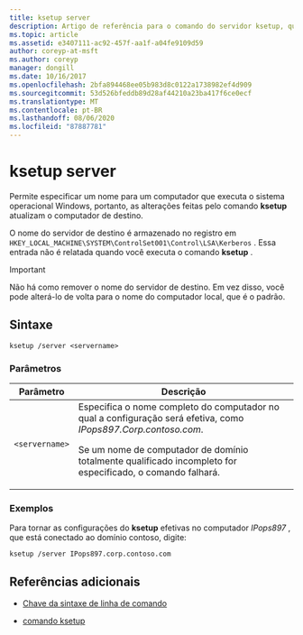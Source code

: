 ```yaml
---
title: ksetup server
description: Artigo de referência para o comando do servidor ksetup, que permite especificar um nome para um computador que executa o sistema operacional Windows, de modo que as alterações feitas pelo comando ksetup atualizem o computador de destino.
ms.topic: article
ms.assetid: e3407111-ac92-457f-aa1f-a04fe9109d59
author: coreyp-at-msft
ms.author: coreyp
manager: dongill
ms.date: 10/16/2017
ms.openlocfilehash: 2bfa894468ee05b983d8c0122a1738982ef4d909
ms.sourcegitcommit: 53d526bfeddb89d28af44210a23ba417f6ce0ecf
ms.translationtype: MT
ms.contentlocale: pt-BR
ms.lasthandoff: 08/06/2020
ms.locfileid: "87887781"
---
```

# <a name="ksetup-server"></a>ksetup server

Permite especificar um nome para um computador que executa o sistema operacional Windows, portanto, as alterações feitas pelo comando **ksetup** atualizam o computador de destino.

O nome do servidor de destino é armazenado no registro em `HKEY_LOCAL_MACHINE\SYSTEM\ControlSet001\Control\LSA\Kerberos` . Essa entrada não é relatada quando você executa o comando **ksetup** .

> [!IMPORTANT]
> Não há como remover o nome do servidor de destino. Em vez disso, você pode alterá-lo de volta para o nome do computador local, que é o padrão.

## <a name="syntax"></a>Sintaxe

```
ksetup /server <servername>
```

### <a name="parameters"></a>Parâmetros

| Parâmetro | Descrição |
| --------- | ----------- |
| `<servername>` | Especifica o nome completo do computador no qual a configuração será efetiva, como *IPops897.Corp.contoso.com*.<p>Se um nome de computador de domínio totalmente qualificado incompleto for especificado, o comando falhará. |

### <a name="examples"></a>Exemplos

Para tornar as configurações do **ksetup** efetivas no computador *IPops897* , que está conectado ao domínio contoso, digite:

```
ksetup /server IPops897.corp.contoso.com
```

## <a name="additional-references"></a>Referências adicionais

- [Chave da sintaxe de linha de comando](command-line-syntax-key.md)

- [comando ksetup](ksetup.md)
